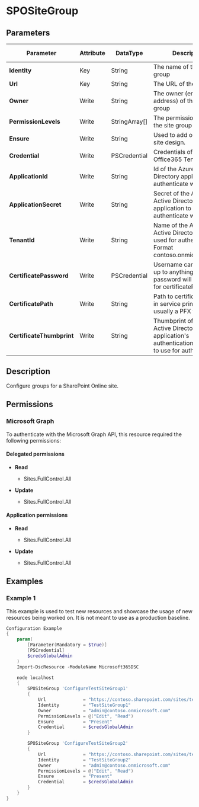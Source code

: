 ﻿# SPOSiteGroup

## Parameters

| Parameter | Attribute | DataType | Description | Allowed Values |
| --- | --- | --- | --- | --- |
| **Identity** | Key | String | The name of the site group | |
| **Url** | Key | String | The URL of the site. | |
| **Owner** | Write | String | The owner (email address) of the site group | |
| **PermissionLevels** | Write | StringArray[] | The permission level of the site group | |
| **Ensure** | Write | String | Used to add or remove site design. | `Present`, `Absent` |
| **Credential** | Write | PSCredential | Credentials of the Office365 Tenant Admin. | |
| **ApplicationId** | Write | String | Id of the Azure Active Directory application to authenticate with. | |
| **ApplicationSecret** | Write | String | Secret of the Azure Active Directory application to authenticate with. | |
| **TenantId** | Write | String | Name of the Azure Active Directory tenant used for authentication. Format contoso.onmicrosoft.com | |
| **CertificatePassword** | Write | PSCredential | Username can be made up to anything but password will be used for certificatePassword | |
| **CertificatePath** | Write | String | Path to certificate used in service principal usually a PFX file. | |
| **CertificateThumbprint** | Write | String | Thumbprint of the Azure Active Directory application's authentication certificate to use for authentication. | |


## Description

Configure groups for a SharePoint Online site.

## Permissions

### Microsoft Graph

To authenticate with the Microsoft Graph API, this resource required the following permissions:

#### Delegated permissions

- **Read**

    - Sites.FullControl.All

- **Update**

    - Sites.FullControl.All

#### Application permissions

- **Read**

    - Sites.FullControl.All

- **Update**

    - Sites.FullControl.All

## Examples

### Example 1

This example is used to test new resources and showcase the usage of new resources being worked on.
It is not meant to use as a production baseline.

```powershell
Configuration Example
{
    param(
        [Parameter(Mandatory = $true)]
        [PSCredential]
        $credsGlobalAdmin
    )
    Import-DscResource -ModuleName Microsoft365DSC

    node localhost
    {
        SPOSiteGroup 'ConfigureTestSiteGroup1'
        {
            Url              = "https://contoso.sharepoint.com/sites/testsite1"
            Identity         = "TestSiteGroup1"
            Owner            = "admin@contoso.onmicrosoft.com"
            PermissionLevels = @("Edit", "Read")
            Ensure           = "Present"
            Credential       = $credsGlobalAdmin
        }

        SPOSiteGroup 'ConfigureTestSiteGroup2'
        {
            Url              = "https://contoso.sharepoint.com/sites/testsite1"
            Identity         = "TestSiteGroup2"
            Owner            = "admin@contoso.onmicrosoft.com"
            PermissionLevels = @("Edit", "Read")
            Ensure           = "Present"
            Credential       = $credsGlobalAdmin
        }
    }
}
```

